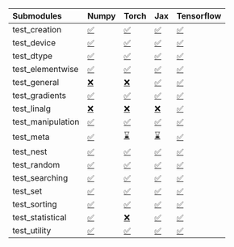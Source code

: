 | Submodules        | Numpy                                                                                                                           | Torch                                                                                                                           | Jax                                                                                                                             | Tensorflow                                                                                                                      |
|:------------------|:--------------------------------------------------------------------------------------------------------------------------------|:--------------------------------------------------------------------------------------------------------------------------------|:--------------------------------------------------------------------------------------------------------------------------------|:--------------------------------------------------------------------------------------------------------------------------------|
| test_creation     | <a href="https://github.com/unifyai/ivy/runs/7991839593?check_suite_focus=true" rel="noopener noreferrer" target="_blank">✅</a> | <a href="https://github.com/unifyai/ivy/runs/7991841875?check_suite_focus=true" rel="noopener noreferrer" target="_blank">✅</a> | <a href="https://github.com/unifyai/ivy/runs/7991843980?check_suite_focus=true" rel="noopener noreferrer" target="_blank">✅</a> | <a href="https://github.com/unifyai/ivy/runs/7991846206?check_suite_focus=true" rel="noopener noreferrer" target="_blank">✅</a> |
| test_device       | <a href="https://github.com/unifyai/ivy/runs/7991839716?check_suite_focus=true" rel="noopener noreferrer" target="_blank">✅</a> | <a href="https://github.com/unifyai/ivy/runs/7991842017?check_suite_focus=true" rel="noopener noreferrer" target="_blank">✅</a> | <a href="https://github.com/unifyai/ivy/runs/7991844109?check_suite_focus=true" rel="noopener noreferrer" target="_blank">✅</a> | <a href="https://github.com/unifyai/ivy/runs/7991846337?check_suite_focus=true" rel="noopener noreferrer" target="_blank">✅</a> |
| test_dtype        | <a href="https://github.com/unifyai/ivy/runs/7991839883?check_suite_focus=true" rel="noopener noreferrer" target="_blank">✅</a> | <a href="https://github.com/unifyai/ivy/runs/7991842175?check_suite_focus=true" rel="noopener noreferrer" target="_blank">✅</a> | <a href="https://github.com/unifyai/ivy/runs/7991844235?check_suite_focus=true" rel="noopener noreferrer" target="_blank">✅</a> | <a href="https://github.com/unifyai/ivy/runs/7991846491?check_suite_focus=true" rel="noopener noreferrer" target="_blank">✅</a> |
| test_elementwise  | <a href="https://github.com/unifyai/ivy/runs/7991840021?check_suite_focus=true" rel="noopener noreferrer" target="_blank">✅</a> | <a href="https://github.com/unifyai/ivy/runs/7991842274?check_suite_focus=true" rel="noopener noreferrer" target="_blank">✅</a> | <a href="https://github.com/unifyai/ivy/runs/7991844367?check_suite_focus=true" rel="noopener noreferrer" target="_blank">✅</a> | <a href="https://github.com/unifyai/ivy/runs/7991846635?check_suite_focus=true" rel="noopener noreferrer" target="_blank">✅</a> |
| test_general      | <a href="https://github.com/unifyai/ivy/runs/7991840162?check_suite_focus=true" rel="noopener noreferrer" target="_blank">❌</a> | <a href="https://github.com/unifyai/ivy/runs/7991842412?check_suite_focus=true" rel="noopener noreferrer" target="_blank">❌</a> | <a href="https://github.com/unifyai/ivy/runs/7991844494?check_suite_focus=true" rel="noopener noreferrer" target="_blank">✅</a> | <a href="https://github.com/unifyai/ivy/runs/7991846756?check_suite_focus=true" rel="noopener noreferrer" target="_blank">✅</a> |
| test_gradients    | <a href="https://github.com/unifyai/ivy/runs/7991840263?check_suite_focus=true" rel="noopener noreferrer" target="_blank">✅</a> | <a href="https://github.com/unifyai/ivy/runs/7991842558?check_suite_focus=true" rel="noopener noreferrer" target="_blank">✅</a> | <a href="https://github.com/unifyai/ivy/runs/7991844608?check_suite_focus=true" rel="noopener noreferrer" target="_blank">✅</a> | <a href="https://github.com/unifyai/ivy/runs/7991846897?check_suite_focus=true" rel="noopener noreferrer" target="_blank">✅</a> |
| test_linalg       | <a href="https://github.com/unifyai/ivy/runs/7991840433?check_suite_focus=true" rel="noopener noreferrer" target="_blank">❌</a> | <a href="https://github.com/unifyai/ivy/runs/7991842672?check_suite_focus=true" rel="noopener noreferrer" target="_blank">❌</a> | <a href="https://github.com/unifyai/ivy/runs/7991844726?check_suite_focus=true" rel="noopener noreferrer" target="_blank">❌</a> | <a href="https://github.com/unifyai/ivy/runs/7991847039?check_suite_focus=true" rel="noopener noreferrer" target="_blank">✅</a> |
| test_manipulation | <a href="https://github.com/unifyai/ivy/runs/7991840597?check_suite_focus=true" rel="noopener noreferrer" target="_blank">✅</a> | <a href="https://github.com/unifyai/ivy/runs/7991842753?check_suite_focus=true" rel="noopener noreferrer" target="_blank">✅</a> | <a href="https://github.com/unifyai/ivy/runs/7991844933?check_suite_focus=true" rel="noopener noreferrer" target="_blank">✅</a> | <a href="https://github.com/unifyai/ivy/runs/7991847174?check_suite_focus=true" rel="noopener noreferrer" target="_blank">✅</a> |
| test_meta         | <a href="https://github.com/unifyai/ivy/runs/7991840800?check_suite_focus=true" rel="noopener noreferrer" target="_blank">✅</a> | <a href="https://github.com/unifyai/ivy/runs/7991842858?check_suite_focus=true" rel="noopener noreferrer" target="_blank">⌛</a> | <a href="https://github.com/unifyai/ivy/runs/7991845068?check_suite_focus=true" rel="noopener noreferrer" target="_blank">⌛</a> | <a href="https://github.com/unifyai/ivy/runs/7991847303?check_suite_focus=true" rel="noopener noreferrer" target="_blank">✅</a> |
| test_nest         | <a href="https://github.com/unifyai/ivy/runs/7991840943?check_suite_focus=true" rel="noopener noreferrer" target="_blank">✅</a> | <a href="https://github.com/unifyai/ivy/runs/7991842978?check_suite_focus=true" rel="noopener noreferrer" target="_blank">✅</a> | <a href="https://github.com/unifyai/ivy/runs/7991845201?check_suite_focus=true" rel="noopener noreferrer" target="_blank">✅</a> | <a href="https://github.com/unifyai/ivy/runs/7991847423?check_suite_focus=true" rel="noopener noreferrer" target="_blank">✅</a> |
| test_random       | <a href="https://github.com/unifyai/ivy/runs/7991841072?check_suite_focus=true" rel="noopener noreferrer" target="_blank">✅</a> | <a href="https://github.com/unifyai/ivy/runs/7991843125?check_suite_focus=true" rel="noopener noreferrer" target="_blank">✅</a> | <a href="https://github.com/unifyai/ivy/runs/7991845352?check_suite_focus=true" rel="noopener noreferrer" target="_blank">✅</a> | <a href="https://github.com/unifyai/ivy/runs/7991847542?check_suite_focus=true" rel="noopener noreferrer" target="_blank">✅</a> |
| test_searching    | <a href="https://github.com/unifyai/ivy/runs/7991841201?check_suite_focus=true" rel="noopener noreferrer" target="_blank">✅</a> | <a href="https://github.com/unifyai/ivy/runs/7991843244?check_suite_focus=true" rel="noopener noreferrer" target="_blank">✅</a> | <a href="https://github.com/unifyai/ivy/runs/7991845522?check_suite_focus=true" rel="noopener noreferrer" target="_blank">✅</a> | <a href="https://github.com/unifyai/ivy/runs/7991847646?check_suite_focus=true" rel="noopener noreferrer" target="_blank">✅</a> |
| test_set          | <a href="https://github.com/unifyai/ivy/runs/7991841325?check_suite_focus=true" rel="noopener noreferrer" target="_blank">✅</a> | <a href="https://github.com/unifyai/ivy/runs/7991843391?check_suite_focus=true" rel="noopener noreferrer" target="_blank">✅</a> | <a href="https://github.com/unifyai/ivy/runs/7991845676?check_suite_focus=true" rel="noopener noreferrer" target="_blank">✅</a> | <a href="https://github.com/unifyai/ivy/runs/7991847816?check_suite_focus=true" rel="noopener noreferrer" target="_blank">✅</a> |
| test_sorting      | <a href="https://github.com/unifyai/ivy/runs/7991841442?check_suite_focus=true" rel="noopener noreferrer" target="_blank">✅</a> | <a href="https://github.com/unifyai/ivy/runs/7991843527?check_suite_focus=true" rel="noopener noreferrer" target="_blank">✅</a> | <a href="https://github.com/unifyai/ivy/runs/7991845789?check_suite_focus=true" rel="noopener noreferrer" target="_blank">✅</a> | <a href="https://github.com/unifyai/ivy/runs/7991847934?check_suite_focus=true" rel="noopener noreferrer" target="_blank">✅</a> |
| test_statistical  | <a href="https://github.com/unifyai/ivy/runs/7991841579?check_suite_focus=true" rel="noopener noreferrer" target="_blank">✅</a> | <a href="https://github.com/unifyai/ivy/runs/7991843680?check_suite_focus=true" rel="noopener noreferrer" target="_blank">❌</a> | <a href="https://github.com/unifyai/ivy/runs/7991845921?check_suite_focus=true" rel="noopener noreferrer" target="_blank">✅</a> | <a href="https://github.com/unifyai/ivy/runs/7991848116?check_suite_focus=true" rel="noopener noreferrer" target="_blank">✅</a> |
| test_utility      | <a href="https://github.com/unifyai/ivy/runs/7991841728?check_suite_focus=true" rel="noopener noreferrer" target="_blank">✅</a> | <a href="https://github.com/unifyai/ivy/runs/7991843871?check_suite_focus=true" rel="noopener noreferrer" target="_blank">✅</a> | <a href="https://github.com/unifyai/ivy/runs/7991846090?check_suite_focus=true" rel="noopener noreferrer" target="_blank">✅</a> | <a href="https://github.com/unifyai/ivy/runs/7991848290?check_suite_focus=true" rel="noopener noreferrer" target="_blank">✅</a> |